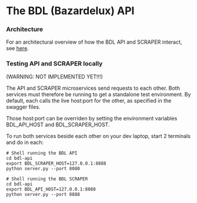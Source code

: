 # The BDL (Bazardelux) API


### Architecture

For an architectural overview of how the BDL API and SCRAPER interact, see
[here](https://github.com/erwan-lemonnier/bdl-api/blob/master/architecture-1.png).


### Testing API and SCRAPER locally

(WARNING: NOT IMPLEMENTED YET!!!)

The API and SCRAPER microservices send requests to each other. Both services
must therefore be running to get a standalone test environment. By default,
each calls the live host:port for the other, as specified in the swagger files.

Those host:port can be overriden by setting the environment variables
BDL_API_HOST and BDL_SCRAPER_HOST.

To run both services beside each other on your dev laptop, start 2 terminals and
do in each:

```shell
# Shell running the BDL API
cd bdl-api
export BDL_SCRAPER_HOST=127.0.0.1:8888
python server.py --port 8080
```

```shell
# Shell running the BDL SCRAPER
cd bdl-api
export BDL_API_HOST=127.0.0.1:8080
python server.py --port 8888
```
